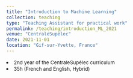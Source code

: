 ```yaml
---
title: "Introduction to Machine Learning"
collection: teaching
type: "Teaching Assistant for practical work"
permalink: /teaching/introduction_ML_2021
venue: "CentraleSupélec"
date: 2021-11-01
location: "Gif-sur-Yvette, France"
---
```

<!-- * Prepare and facilitate pre-lab tutorials for students, including reviewing course theory and explaining what they will implement in the lab section. Help students understand the basics of what they want to achieve and provide hinds to help them implement Python code. -->
<li><font size="2">2nd year of the CentraleSupélec curriculum</font></li>
<li><font size="2">35h (French and English, Hybrid)</font></li>
